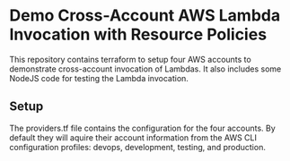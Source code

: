 Demo Cross-Account AWS Lambda Invocation with Resource Policies
===============================================================

This repository contains terraform to setup four AWS accounts to demonstrate
cross-account invocation of Lambdas.  It also includes some NodeJS code
for testing the Lambda invocation.

Setup
-----

The providers.tf file contains the configuration for the four accounts.  By
default they will aquire their account information from the AWS CLI configuration
profiles: devops, development, testing, and production. 
